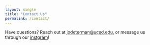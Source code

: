 ```yaml
---
layout: single
title: "Contact Us"
permalink: /contact/
---
```


Have questions? Reach out at [jodeterman@ucsd.edu](mailto:jodeterman@ucsd.edu), or message us through our [instgram]("https://www.instagram.com/sd_cyber_conf")!
